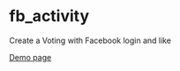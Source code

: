 # fb_activity
Create a Voting with Facebook login and like

[Demo page](https://www.hangaround.tw/fbactivity)